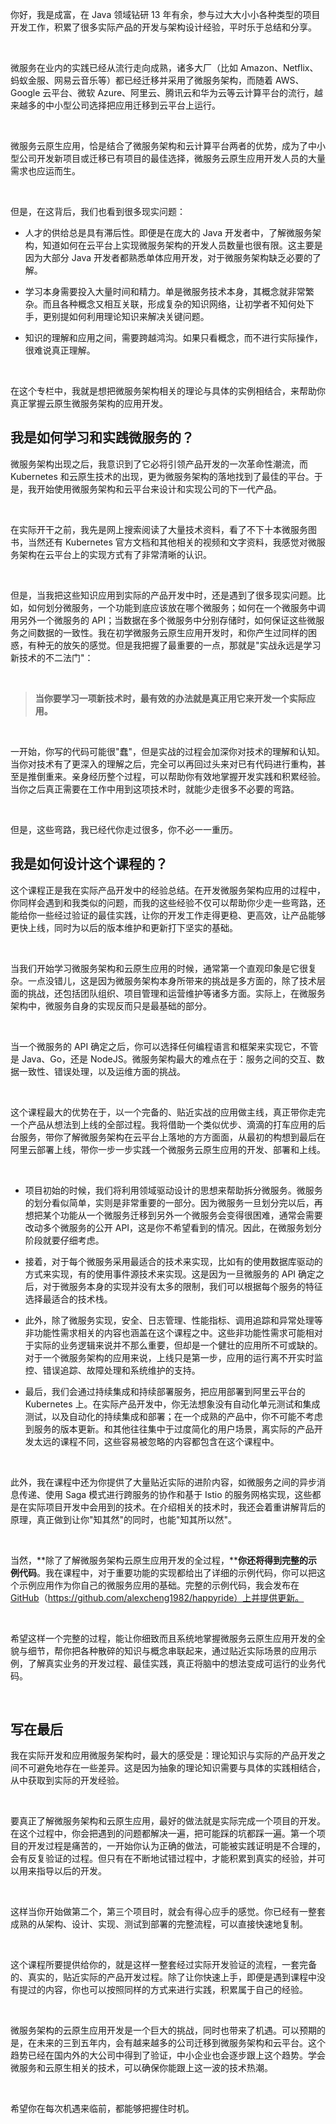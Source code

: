 你好，我是成富，在 Java 领域钻研 13 年有余，参与过大大小小各种类型的项目开发工作，积累了很多实际产品的开发与架构设计经验，平时乐于总结和分享。

<br />

微服务在业内的实践已经从流行走向成熟，诸多大厂（比如 Amazon、Netflix、蚂蚁金服、网易云音乐等）都已经迁移并采用了微服务架构，而随着 AWS、Google 云平台、微软 Azure、阿里云、腾讯云和华为云等云计算平台的流行，越来越多的中小型公司选择把应用迁移到云平台上运行。

<br />

微服务云原生应用，恰是结合了微服务架构和云计算平台两者的优势，成为了中小型公司开发新项目或迁移已有项目的最佳选择，微服务云原生应用开发人员的大量需求也应运而生。

<br />

但是，在这背后，我们也看到很多现实问题：

* 人才的供给总是具有滞后性。即便是在庞大的 Java 开发者中，了解微服务架构，知道如何在云平台上实现微服务架构的开发人员数量也很有限。这主要是因为大部分 Java 开发者都熟悉单体应用开发，对于微服务架构缺乏必要的了解。

* 学习本身需要投入大量时间和精力。单是微服务技术本身，其概念就非常繁杂。而且各种概念又相互关联，形成复杂的知识网络，让初学者不知何处下手，更别提如何利用理论知识来解决关键问题。

* 知识的理解和应用之间，需要跨越鸿沟。如果只看概念，而不进行实际操作，很难说真正理解。

<br />

在这个专栏中，我就是想把微服务架构相关的理论与具体的实例相结合，来帮助你真正掌握云原生微服务架构的应用开发。

我是如何学习和实践微服务的？
--------------

微服务架构出现之后，我意识到了它必将引领产品开发的一次革命性潮流，而 Kubernetes 和云原生技术的出现，更为微服务架构的落地找到了最佳的平台。于是，我开始使用微服务架构和云平台来设计和实现公司的下一代产品。

<br />

在实际开干之前，我先是网上搜索阅读了大量技术资料，看了不下十本微服务图书，当然还有 Kubernetes 官方文档和其他相关的视频和文字资料，我感觉对微服务架构在云平台上的实现方式有了非常清晰的认识。

<br />

但是，当我把这些知识应用到实际的产品开发中时，还是遇到了很多现实问题。比如，如何划分微服务，一个功能到底应该放在哪个微服务；如何在一个微服务中调用另外一个微服务的 API；当数据在多个微服务中分别存储时，如何保证这些微服务之间数据的一致性。我在初学微服务云原生应用开发时，和你产生过同样的困惑，有种无的放矢的感觉。但是我把握了最重要的一点，那就是"实战永远是学习新技术的不二法门"：

<br />

> **当你要学习一项新技术时，最有效的办法就是真正用它来开发一个实际应用。**

<br />

一开始，你写的代码可能很"蠢"，但是实战的过程会加深你对技术的理解和认知。当你对技术有了更深入的理解之后，完全可以再回过头来对已有代码进行重构，甚至是推倒重来。亲身经历整个过程，可以帮助你有效地掌握开发实践和积累经验。当你之后真正需要在工作中用到这项技术时，就能少走很多不必要的弯路。

<br />

但是，这些弯路，我已经代你走过很多，你不必一一重历。

我是如何设计这个课程的？
------------

这个课程正是我在实际产品开发中的经验总结。在开发微服务架构应用的过程中，你同样会遇到和我类似的问题，而我的这些经验不仅可以帮助你少走一些弯路，还能给你一些经过验证的最佳实践，让你的开发工作走得更稳、更高效，让产品能够更快上线，同时为以后的版本维护和更新打下坚实的基础。

<br />

当我们开始学习微服务架构和云原生应用的时候，通常第一个直观印象是它很复杂。一点没错儿，这是因为微服务架构本身所带来的挑战是多方面的，除了技术层面的挑战，还包括团队组织、项目管理和运营维护等诸多方面。实际上，在微服务架构中，微服务自身的实现反而只是最基础的部分。

<br />

当一个微服务的 API 确定之后，你可以选择任何编程语言和框架来实现它，不管是 Java、Go，还是 NodeJS。微服务架构最大的难点在于：服务之间的交互、数据一致性、错误处理，以及运维方面的挑战。

<br />

这个课程最大的优势在于，以一个完备的、贴近实战的应用做主线，真正带你走完一个产品从想法到上线的全部过程。我将借助一个类似优步、滴滴的打车应用的后台服务，带你了解微服务架构在云平台上落地的方方面面，从最初的构想到最后在阿里云部署上线，带你一步一步实践一个微服务云原生应用的开发、部署和上线。

<br />

* 项目初始的时候，我们将利用领域驱动设计的思想来帮助拆分微服务。微服务的划分看似简单，实则是非常重要的一部分。因为微服务一旦划分完以后，再想把某个功能从一个微服务迁移到另外一个微服务会变得很困难，通常会需要改动多个微服务的公开 API，这是你不希望看到的情况。因此，在微服务划分阶段就要仔细考虑。

* 接着，对于每个微服务采用最适合的技术来实现，比如有的使用数据库驱动的方式来实现，有的使用事件源技术来实现。这是因为一旦微服务的 API 确定之后，对于微服务本身的实现并没有太多的限制，我们可以根据每个服务的特征选择最适合的技术栈。

* 此外，除了微服务实现，安全、日志管理、性能指标、调用追踪和异常处理等非功能性需求相关的内容也涵盖在这个课程之中。这些非功能性需求可能相对于实际的业务逻辑来说并不那么重要，但却是一个健壮的应用所不可或缺的。对于一个微服务架构的应用来说，上线只是第一步，应用的运行离不开实时监控、错误追踪、故障处理和系统维护的支持。

* 最后，我们会通过持续集成和持续部署服务，把应用部署到阿里云平台的 Kubernetes 上。在实际产品开发中，你无法想象没有自动化单元测试和集成测试，以及自动化的持续集成和部署；在一个成熟的产品中，你不可能不考虑到服务的版本更新。和其他往往集中于过度简化的用户场景，离实际的产品开发太远的课程不同，这些容易被忽略的内容都包含在这个课程中。

<br />

此外，我在课程中还为你提供了大量贴近实际的进阶内容，如微服务之间的异步消息传递、使用 Saga 模式进行跨服务的协作和基于 Istio 的服务网格实现，这些都是在实际项目开发中会用到的技术。在介绍相关的技术时，我还会着重讲解背后的原理，真正做到让你"知其然"的同时，也能"知其所以然"。

<br />

当然，**除了了解微服务架构云原生应用开发的全过程，****你还将得到完整的示例代码**。我在课程中，对于重要功能的实现都给出了详细的示例代码，你可以把这个示例应用作为你自己的微服务应用的基础。完整的示例代码，我会发布在 [GitHub](https://github.com/alexcheng1982/happyride)（https://github.com/alexcheng1982/happyride）上并提供更新。

<br />

希望这样一个完整的过程，能让你细致而且系统地掌握微服务云原生应用开发的全貌与细节，帮你把各种散碎的知识与概念串联起来，通过贴近实际场景的应用示例，了解真实业务的开发过程、最佳实践，真正将脑中的想法变成可运行的业务代码。

<br />

<Image alt="" src="https://s0.lgstatic.com/i/image3/M01/77/00/Cgq2xl5xmgmAEGxIAA0ViYX13MY520.jpg"/>

写在最后
----

我在实际开发和应用微服务架构时，最大的感受是：理论知识与实际的产品开发之间不可避免地存在一些差异。这是因为抽象的理论知识需要与具体的实践相结合，从中获取到实际的开发经验。

<br />

要真正了解微服务架构和云原生应用，最好的做法就是实际完成一个项目的开发。在这个过程中，你会把遇到的问题都解决一遍，把可能踩的坑都踩一遍。第一个项目的开发过程是痛苦的，一开始你认为正确的做法，可能被实践证明是不合理的，会有反复验证的过程。但只有在不断地试错过程中，才能积累到真实的经验，并可以用来指导以后的开发。

<br />

这样当你开始做第二个，第三个项目时，就会有得心应手的感觉。你已经有一整套成熟的从架构、设计、实现、测试到部署的完整流程，可以直接快速地复制。

<br />

这个课程所要提供给你的，就是这样一整套经过实际开发验证的流程，一套完备的、真实的，贴近实际的产品开发过程。除了让你快速上手，即便是遇到课程中没有提过的内容，你也可以按照同样的方式来进行实践，积累属于自己的经验。

<br />

微服务架构的云原生应用开发是一个巨大的挑战，同时也带来了机遇。可以预期的是，在未来的三到五年内，会有越来越多的公司迁移到微服务架构和云平台。这个趋势已经在国内外的大公司中得到了验证，中小企业也会逐步跟上这个趋势。学会微服务和云原生相关的技术，可以确保你能跟上这一波的技术热潮。

<br />

希望你在每次机遇来临前，都能够把握住时机。
